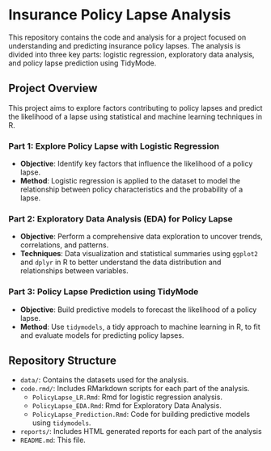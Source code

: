 # Insurance Policy Lapse Analysis

This repository contains the code and analysis for a project focused on understanding and predicting insurance policy lapses. The analysis is divided into three key parts: logistic regression, exploratory data analysis, and policy lapse prediction using TidyMode.

## Project Overview

This project aims to explore factors contributing to policy lapses and predict the likelihood of a lapse using statistical and machine learning techniques in R.

### Part 1: Explore Policy Lapse with Logistic Regression
- **Objective**: Identify key factors that influence the likelihood of a policy lapse.
- **Method**: Logistic regression is applied to the dataset to model the relationship between policy characteristics and the probability of a lapse.

### Part 2: Exploratory Data Analysis (EDA) for Policy Lapse
- **Objective**: Perform a comprehensive data exploration to uncover trends, correlations, and patterns.
- **Techniques**: Data visualization and statistical summaries using `ggplot2` and `dplyr` in R to better understand the data distribution and relationships between variables.

### Part 3: Policy Lapse Prediction using TidyMode
- **Objective**: Build predictive models to forecast the likelihood of a policy lapse.
- **Method**: Use `tidymodels`, a tidy approach to machine learning in R, to fit and evaluate models for predicting policy lapses.

## Repository Structure

- `data/`: Contains the datasets used for the analysis.
- `code.rmd/`: Includes RMarkdown scripts for each part of the analysis.
  - `PolicyLapse_LR.Rmd`: Rmd for logistic regression analysis.
  - `PolicyLapse_EDA.Rmd`: Rmd for Exploratory Data Analysis.
  - `PolicyLapse_Prediction.Rmd`: Code for building predictive models using `tidymodels`.
- `reports/`: Includes HTML generated reports for each part of the analysis
- `README.md`: This file.



